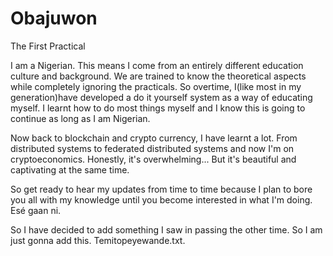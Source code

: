 # Obajuwon
The First Practical

I am a Nigerian.
This means I come from an entirely different education culture and background.
We are trained to know the theoretical aspects while completely ignoring the practicals.
So overtime, I(like most in my generation)have developed a do it yourself system as a way of educating myself.
I learnt how to do most things myself and I know this is going to continue as long as I am Nigerian.

Now back to blockchain and crypto currency, I have learnt a lot.
From distributed systems to federated distributed systems and now I'm on cryptoeconomics.
Honestly, it's overwhelming... But it's beautiful and captivating at the same time.

So get ready to hear my updates from time to time because I plan to bore you all with my knowledge until you become interested in what I'm doing.
Esé gaan ni.  

So I have decided to add something I saw in passing the other time. So I am just gonna add this. Temitopeyewande.txt.
